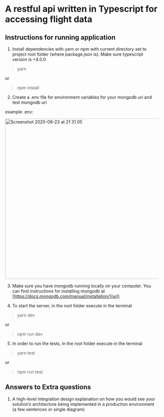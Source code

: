 # A restful api written in Typescript for accessing flight data



## Instructions for running application
1. Install dependencies with yarn or npm with current directory set to project root folder (where package.json is). Make sure typescript version is <4.0.0
> yarn

or

> npm install

2. Create a .env file for environment variables for your mongodb uri and test mongodb uri

example .env:

<img width="526" alt="Screenshot 2020-08-23 at 21 31 05" src="https://user-images.githubusercontent.com/46464571/90980885-2d818f80-e588-11ea-98bb-43f8d0ade195.png">

3. Make sure you have mongodb running locally on your computer. You can find instructions for installing mongodb at [https://docs.mongodb.com/manual/installation/](url)

4. To start the server, in the root folder execute in the terminal

> yarn dev

or

> npm run dev

5. In order to run the tests, in the root folder execute in the terminal

> yarn test

or

> npm run test

## Answers to Extra questions

1. A high-level integration design explanation on how you would see your solution’s architecture
being implemented in a production environment (a few sentences or single diagram)

